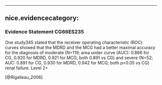 
---
nice.evidencecategory: 
---

### Evidence Statement CG66ES235
One study345 stated that the receiver operating characteristic (ROC) curves showed that the
MDRD and the MCG had a better maximal accuracy for the diagnosis of moderate (N=119;
area under curve (AUC): 0.866 for CG, 0.920 for MDRD, 0.921 for MCG; both 0.891 vs CG)
and severe (N=52; AUC: 0.891 for CG, 0.930 for MDRD, 0.942 for MCG; both p<0.05 vs CG)
renal failure. Level 2+

[@Rigalleau_2006]

